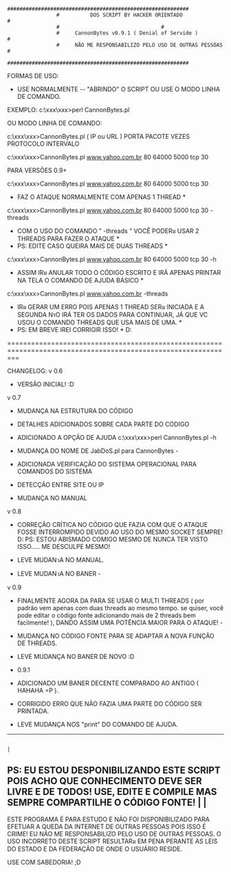 					###########################################################
					#	       DOS SCRIPT BY HACKER ORIENTADO	          #
					#						          #
					#	  CannonBytes v0.9.1 ( Denial of Servide )        #
					#     NÃO ME RESPONSABILIZO PELO USO DE OUTRAS PESSOAS    #
					###########################################################


FORMAS DE USO:
- USE NORMALMENTE -- "ABRINDO" O SCRIPT OU USE O MODO LINHA DE COMANDO.

EXEMPLO:
c:\xxx\xxx\>perl CannonBytes.pl

OU MODO LINHA DE COMANDO:

c:\xxx\xxx\>CannonBytes.pl ( IP ou URL ) PORTA PACOTE VEZES PROTOCOLO INTERVALO

c:\xxx\xxx\>CannonBytes.pl www.yahoo.com.br 80 64000 5000 tcp 30


PARA VERSÕES 0.9+

c:\xxx\xxx\>CannonBytes.pl www.yahoo.com.br 80 64000 5000 tcp 30
* FAZ O ATAQUE NORMALMENTE COM APENAS 1 THREAD *

c:\xxx\xxx\>CannonBytes.pl www.yahoo.com.br 80 64000 5000 tcp 30 -threads
* COM O USO DO COMANDO " -threads " VOCÊ PODERม USAR 2 THREADS PARA FAZER O ATAQUE *
* PS: EDITE CASO QUEIRA MAIS DE DUAS THREADS *

c:\xxx\xxx\>CannonBytes.pl www.yahoo.com.br 80 64000 5000 tcp 30 -h
* ASSIM IRม ANULAR TODO O CÓDIGO ESCRITO E IRÁ APENAS PRINTAR NA TELA O COMANDO DE AJUDA BÁSICO *

c:\xxx\xxx\>CannonBytes.pl www.yahoo.com.br -threads
* IRม GERAR UM ERRO POIS APENAS 1 THREAD SERม INICIADA E A SEGUNDA NรO IRÁ TER OS DADOS PARA CONTINUAR, JÁ QUE VC USOU O COMANDO THREADS QUE USA MAIS DE UMA. *
* PS: EM BREVE IREI CORRIGIR ISSO! * D:


===============================================================================================================

CHANGELOG:
v 0.6
- VERSÃO INICIAL! :D



v 0.7
- MUDANÇA NA ESTRUTURA DO CÓDIGO

- DETALHES ADICIONADOS SOBRE CADA PARTE DO CÓDIGO

- ADICIONADO A OPÇÃO DE AJUDA 
c:\xxx\xxx\>perl CannonBytes.pl -h

- MUDANÇA DO NOME DE JabDoS.pl para CannonBytes *-*

- ADICIONADA VERIFICAÇÃO DO SISTEMA OPERACIONAL PARA COMANDOS DO SISTEMA

- DETECÇÃO ENTRE SITE OU IP

- MUDANÇA NO MANUAL


v 0.8
- CORREÇÃO CRÍTICA NO CÓDIGO QUE FAZIA COM QUE O ATAQUE FOSSE INTERROMPIDO DEVIDO AO USO DO MESMO SOCKET SEMPRE! D:
PS: ESTOU ABISMADO COMIGO MESMO DE NUNCA TER VISTO ISSO..... ME DESCULPE MESMO!

- LEVE MUDANวA NO MANUAL.

- LEVE MUDANวA NO BANER *-*


v 0.9
- FINALMENTE AGORA DA PARA SE USAR O MULTI THREADS ( por padrão vem apenas com duas threads ao mesmo tempo. se quiser, você pode editar o código fonte adicionando mais de 2 threads bem facilmente! ), DANDO ASSIM UMA POTÊNCIA MAIOR PARA O ATAQUE! *-*

- MUDANÇA NO CÓDIGO FONTE PARA SE ADAPTAR A NOVA FUNÇÃO DE THREADS.

- LEVE MUDANÇA NO BANER DE NOVO :D

- 0.9.1
- ADICIONADO UM BANER DECENTE COMPARADO AO ANTIGO ( HAHAHA =P ).

- CORRIGIDO ERRO QUE NÃO FAZIA UMA PARTE DO CÓDIGO SER PRINTADA.

- LEVE MUDANÇA NOS "print" DO COMANDO DE AJUDA.


--------------------------------------------------------------------------------------------------------------------------------------------------------------
																		                                                                                                                         |
PS: EU ESTOU DESPONIBILIZANDO ESTE SCRIPT POIS ACHO QUE CONHECIMENTO DEVE SER LIVRE E DE TODOS! USE, EDITE E COMPILE MAS SEMPRE COMPARTILHE O CÓDIGO FONTE!  |
																		                                                                                                                         |
--------------------------------------------------------------------------------------------------------------------------------------------------------------

ESTE PROGRAMA É PARA ESTUDO E NÃO FOI DISPONIBILIZADO PARA EFETUAR A QUEDA DA INTERNET DE OUTRAS PESSOAS POIS ISSO É CRIME!
EU NÃO ME RESPONSABILIZO PELO USO DE OUTRAS PESSOAS.
O USO INCORRETO DESTE SCRIPT RESULTARม EM PENA PERANTE AS LEIS DO ESTADO E DA FEDERAÇÃO DE ONDE O USUÁRIO RESIDE.

USE COM SABEDORIA! ;D
